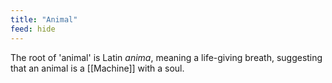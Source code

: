 ```yaml
---
title: "Animal"
feed: hide
---
```


The root of 'animal' is Latin _anima_, meaning a life-giving breath, suggesting that an animal is a [[Machine]] with a soul.   
